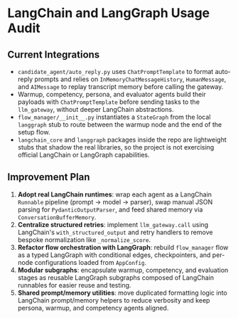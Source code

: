 # LangChain and LangGraph Usage Audit

## Current Integrations
- `candidate_agent/auto_reply.py` uses `ChatPromptTemplate` to format auto-reply prompts and relies on `InMemoryChatMessageHistory`, `HumanMessage`, and `AIMessage` to replay transcript memory before calling the gateway.
- Warmup, competency, persona, and evaluator agents build their payloads with `ChatPromptTemplate` before sending tasks to the `llm_gateway`, without deeper LangChain abstractions.
- `flow_manager/__init__.py` instantiates a `StateGraph` from the local `langgraph` stub to route between the warmup node and the end of the setup flow.
- `langchain_core` and `langgraph` packages inside the repo are lightweight stubs that shadow the real libraries, so the project is not exercising official LangChain or LangGraph capabilities.

## Improvement Plan
1. **Adopt real LangChain runtimes**: wrap each agent as a LangChain `Runnable` pipeline (prompt → model → parser), swap manual JSON parsing for `PydanticOutputParser`, and feed shared memory via `ConversationBufferMemory`.
2. **Centralize structured retries**: implement `llm_gateway.call` using LangChain's `with_structured_output` and retry handlers to remove bespoke normalization like `_normalize_score`.
3. **Refactor flow orchestration with LangGraph**: rebuild `flow_manager` flow as a typed LangGraph with conditional edges, checkpointers, and per-node configurations loaded from `AppConfig`.
4. **Modular subgraphs**: encapsulate warmup, competency, and evaluation stages as reusable LangGraph subgraphs composed of LangChain runnables for easier reuse and testing.
5. **Shared prompt/memory utilities**: move duplicated formatting logic into LangChain prompt/memory helpers to reduce verbosity and keep persona, warmup, and competency agents aligned.
